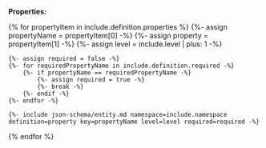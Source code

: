 **Properties:**

{% for propertyItem in include.definition.properties %}
	{%- assign propertyName = propertyItem[0] -%}
	{%- assign property = propertyItem[1] -%}
	{%- assign level = include.level | plus: 1 -%}

	{%- assign required = false -%}
	{%- for requiredPropertyName in include.definition.required -%}
		{%- if propertyName == requiredPropertyName -%}
			{%- assign required = true -%}
			{%- break -%}
		{%- endif -%}
	{%- endfor -%}

	{%- include json-schema/entity.md namespace=include.namespace definition=property key=propertyName level=level required=required -%}
{% endfor %}
